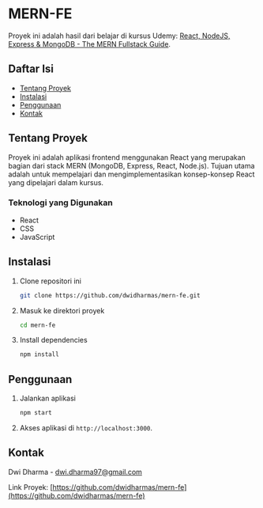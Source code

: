 # MERN-FE

Proyek ini adalah hasil dari belajar di kursus Udemy: [React, NodeJS, Express & MongoDB - The MERN Fullstack Guide](https://www.udemy.com/course/react-nodejs-express-mongodb-the-mern-fullstack-guide).

## Daftar Isi

- [Tentang Proyek](#tentang-proyek)
- [Instalasi](#instalasi)
- [Penggunaan](#penggunaan)
- [Kontak](#kontak)

## Tentang Proyek

Proyek ini adalah aplikasi frontend menggunakan React yang merupakan bagian dari stack MERN (MongoDB, Express, React, Node.js). Tujuan utama adalah untuk mempelajari dan mengimplementasikan konsep-konsep React yang dipelajari dalam kursus.

### Teknologi yang Digunakan

- React
- CSS
- JavaScript

## Instalasi

1. Clone repositori ini
    ```bash
    git clone https://github.com/dwidharmas/mern-fe.git
    ```
2. Masuk ke direktori proyek
    ```bash
    cd mern-fe
    ```
3. Install dependencies
    ```bash
    npm install
    ```

## Penggunaan

1. Jalankan aplikasi
    ```bash
    npm start
    ```
2. Akses aplikasi di `http://localhost:3000`.

## Kontak

Dwi Dharma - dwi.dharma97@gmail.com

Link Proyek: [https://github.com/dwidharmas/mern-fe](https://github.com/dwidharmas/mern-fe)
